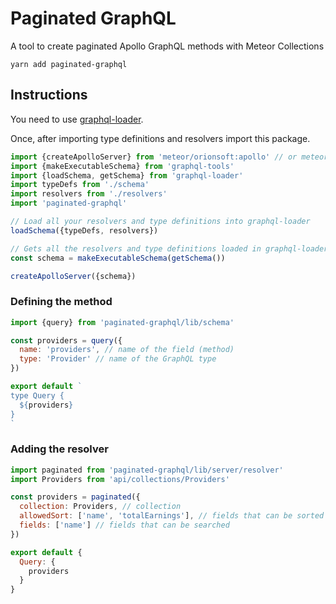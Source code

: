 # Paginated GraphQL

A tool to create paginated Apollo GraphQL methods with Meteor Collections

```
yarn add paginated-graphql
```

## Instructions

You need to use [graphql-loader](https://github.com/orionsoft/graphql-loader).

Once, after importing type definitions and resolvers import this package.

```js
import {createApolloServer} from 'meteor/orionsoft:apollo' // or meteor/apollo
import {makeExecutableSchema} from 'graphql-tools'
import {loadSchema, getSchema} from 'graphql-loader'
import typeDefs from './schema'
import resolvers from './resolvers'
import 'paginated-graphql'

// Load all your resolvers and type definitions into graphql-loader
loadSchema({typeDefs, resolvers})

// Gets all the resolvers and type definitions loaded in graphql-loader
const schema = makeExecutableSchema(getSchema())

createApolloServer({schema})
```

### Defining the method

```js
import {query} from 'paginated-graphql/lib/schema'

const providers = query({
  name: 'providers', // name of the field (method)
  type: 'Provider' // name of the GraphQL type
})

export default `
type Query {
  ${providers}
}
`
```

### Adding the resolver

```js
import paginated from 'paginated-graphql/lib/server/resolver'
import Providers from 'api/collections/Providers'

const providers = paginated({
  collection: Providers, // collection
  allowedSort: ['name', 'totalEarnings'], // fields that can be sorted
  fields: ['name'] // fields that can be searched
})

export default {
  Query: {
    providers
  }
}
```
